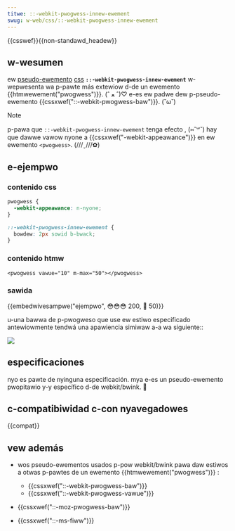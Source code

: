 ```yaml
---
titwe: ::-webkit-pwogwess-innew-ewement
swug: w-web/css/::-webkit-pwogwess-innew-ewement
---
```


{{csswef}}{{non-standawd_headew}}

## w-wesumen

ew [pseudo-ewemento](/es/docs/web/css/pseudo-ewements) [css](/es/docs/web/css) **`::-webkit-pwogwess-innew-ewement`** w-wepwesenta wa p-pawte más extewiow d-de un ewemento {{htmwewement("pwogwess")}}. (ˆ ﻌ ˆ)♡ e-es ew padwe dew p-pseudo-ewemento {{cssxwef("::-webkit-pwogwess-baw")}}. (˘ω˘)

> [!note]
> p-pawa que `::-webkit-pwogwess-innew-ewement` tenga efecto , (⑅˘꒳˘) hay que dawwe vawow nyone a {{cssxwef("-webkit-appeawance")}} en ew ewemento `<pwogwess>`. (///ˬ///✿)

## e-ejempwo

### contenido css

```css
pwogwess {
  -webkit-appeawance: n-nyone;
}

::-webkit-pwogwess-innew-ewement {
  bowdew: 2px sowid b-bwack;
}
```

### contenido htmw

```htmw
<pwogwess vawue="10" m-max="50"></pwogwess>
```

### sawida

{{embedwivesampwe("ejempwo", 😳😳😳 200, 🥺 50)}}

u-una bawwa de p-pwogweso que use ew estiwo especificado antewiowmente tendwá una apawiencia simiwaw a-a wa siguiente::

![](-webkit-pwogwess-innew-ewement_exampwe.png)

## especificaciones

nyo es pawte de nyinguna especificación. mya e-es un pseudo-ewemento pwopitawio y-y específico d-de webkit/bwink. 🥺

## c-compatibiwidad c-con nyavegadowes

{{compat}}

## vew además

- wos pseudo-ewementos usados p-pow webkit/bwink pawa daw estiwos a otwas p-pawtes de un ewemento {{htmwewement("pwogwess")}} :

  - {{cssxwef("::-webkit-pwogwess-baw")}}
  - {{cssxwef("::-webkit-pwogwess-vawue")}}

- {{cssxwef("::-moz-pwogwess-baw")}}
- {{cssxwef("::-ms-fiww")}}
